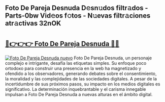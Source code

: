 ## Foto De Pareja Desnuda D𝚎sn𝚞dos filtr𝚊dos - Parts-0bw Vid𝚎os f𝚘tos - N𝚞evas filtr𝚊ciones atr𝚊ctivas 32nOK

# <h2><a href="http://mbczmi.tromn.icu/?c=Foto+De+Pareja+Desnuda">🔗👉👉👉 Foto De Pareja Desnuda 🔗🔗</a></h2>

[![Foto De Pareja Desnuda nuevo](https://i.imgur.com/pEAQMta.gif)](http://mbczmi.tromn.icu/?c=Foto+De+Pareja+Desnuda)
Foto De Pareja Desnuda, un personaje complejo e intrigante, desafía las etiquetas simples. Su enfoque poco ortodoxo para construir una presencia en la web ha magnetizado y ofendido a los observadores, generando debates sobre el consentimiento, la moralidad y las complejidades de las sociedades digitales. A pesar de la incertidumbre de sus próximos pasos, su impacto en los medios digitales es significativo. La determinación inquebrantable y el carisma innegable impulsan a Foto De Pareja Desnuda a nuevas alturas en el ámbito digital.
